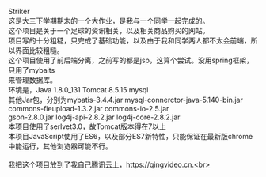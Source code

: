 Striker<br>
这是大三下学期期末的一个大作业，是我与一个同学一起完成的。<br>
这个项目是关于一个足球的资讯相关，以及相关商品购买的网站。<br>
项目写的十分粗糙，只完成了基础功能，以及由于我和同学两人都不太会前端，所以界面比较粗糙。<br>
这个项目使用了前后端分离，之前写的都是jsp，这算个尝试。没用spring框架，只用了mybaits<br>
来管理数据库。<br>
环境是，Java 1.8.0_131 Tomcat 8.5.15 mysql<br>
其他Jar包，分别为mybatis-3.4.4.jar mysql-connerctor-java-5.140-bin.jar <br>
commons-fieupload-1.3.2.jar commons-io-2.5.jar<br>
gson-2.8.0.jar log4j-api-2.8.2.jar log4j-core-2.8.2.jar<br>
本项目使用了serlvet3.0，故Tomcat版本得在7以上<br>
本项目JavaScript使用了ES6，以及部分ES7新特性，只能保证在最新版chrome中能运行，其他浏览器可能不行。<br>
<br>
我把这个项目放到了我自己腾讯云上，https://qingvideo.cn.<br>

